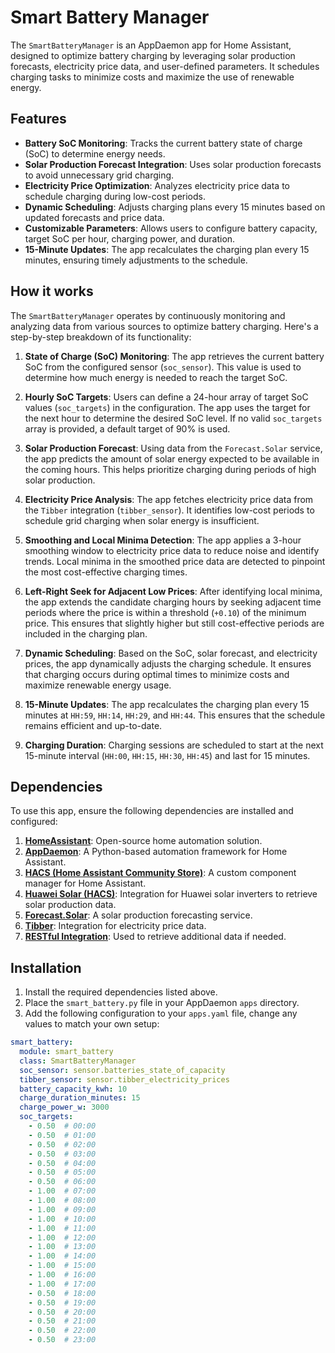 # Smart Battery Manager

The `SmartBatteryManager` is an AppDaemon app for Home Assistant, designed to optimize battery charging by leveraging solar production forecasts, electricity price data, and user-defined parameters. It schedules charging tasks to minimize costs and maximize the use of renewable energy.

## Features

- **Battery SoC Monitoring**: Tracks the current battery state of charge (SoC) to determine energy needs.
- **Solar Production Forecast Integration**: Uses solar production forecasts to avoid unnecessary grid charging.
- **Electricity Price Optimization**: Analyzes electricity price data to schedule charging during low-cost periods.
- **Dynamic Scheduling**: Adjusts charging plans every 15 minutes based on updated forecasts and price data.
- **Customizable Parameters**: Allows users to configure battery capacity, target SoC per hour, charging power, and duration.
- **15-Minute Updates**: The app recalculates the charging plan every 15 minutes, ensuring timely adjustments to the schedule.

## How it works

The `SmartBatteryManager` operates by continuously monitoring and analyzing data from various sources to optimize battery charging. Here's a step-by-step breakdown of its functionality:

1. **State of Charge (SoC) Monitoring**: The app retrieves the current battery SoC from the configured sensor (`soc_sensor`). This value is used to determine how much energy is needed to reach the target SoC.

2. **Hourly SoC Targets**: Users can define a 24-hour array of target SoC values (`soc_targets`) in the configuration. The app uses the target for the next hour to determine the desired SoC level. If no valid `soc_targets` array is provided, a default target of 90% is used.

3. **Solar Production Forecast**: Using data from the `Forecast.Solar` service, the app predicts the amount of solar energy expected to be available in the coming hours. This helps prioritize charging during periods of high solar production.

4. **Electricity Price Analysis**: The app fetches electricity price data from the `Tibber` integration (`tibber_sensor`). It identifies low-cost periods to schedule grid charging when solar energy is insufficient.

5. **Smoothing and Local Minima Detection**: The app applies a 3-hour smoothing window to electricity price data to reduce noise and identify trends. Local minima in the smoothed price data are detected to pinpoint the most cost-effective charging times.

6. **Left-Right Seek for Adjacent Low Prices**: After identifying local minima, the app extends the candidate charging hours by seeking adjacent time periods where the price is within a threshold (`+0.10`) of the minimum price. This ensures that slightly higher but still cost-effective periods are included in the charging plan.

7. **Dynamic Scheduling**: Based on the SoC, solar forecast, and electricity prices, the app dynamically adjusts the charging schedule. It ensures that charging occurs during optimal times to minimize costs and maximize renewable energy usage.

8. **15-Minute Updates**: The app recalculates the charging plan every 15 minutes at `HH:59`, `HH:14`, `HH:29`, and `HH:44`. This ensures that the schedule remains efficient and up-to-date.

9. **Charging Duration**: Charging sessions are scheduled to start at the next 15-minute interval (`HH:00`, `HH:15`, `HH:30`, `HH:45`) and last for 15 minutes.

## Dependencies

To use this app, ensure the following dependencies are installed and configured:

1. **[HomeAssistant](https://www.home-assistant.io/)**: Open-source home automation solution.
2. **[AppDaemon](https://appdaemon.readthedocs.io/en/latest/)**: A Python-based automation framework for Home Assistant.
3. **[HACS (Home Assistant Community Store)](https://hacs.xyz/)**: A custom component manager for Home Assistant.
4. **[Huawei Solar (HACS)](https://github.com/wlcrs/huawei_solar)**: Integration for Huawei solar inverters to retrieve solar production data.
5. **[Forecast.Solar](https://forecast.solar/)**: A solar production forecasting service.
6. **[Tibber](https://developer.tibber.com/)**: Integration for electricity price data.
7. **[RESTful Integration](https://www.home-assistant.io/integrations/rest/)**: Used to retrieve additional data if needed.

## Installation

1. Install the required dependencies listed above.
2. Place the `smart_battery.py` file in your AppDaemon `apps` directory.
3. Add the following configuration to your `apps.yaml` file, change any values to match your own setup:

```yaml
smart_battery:
  module: smart_battery
  class: SmartBatteryManager
  soc_sensor: sensor.batteries_state_of_capacity
  tibber_sensor: sensor.tibber_electricity_prices
  battery_capacity_kwh: 10
  charge_duration_minutes: 15
  charge_power_w: 3000
  soc_targets:
    - 0.50  # 00:00
    - 0.50  # 01:00
    - 0.50  # 02:00
    - 0.50  # 03:00
    - 0.50  # 04:00
    - 0.50  # 05:00
    - 0.50  # 06:00
    - 1.00  # 07:00
    - 1.00  # 08:00
    - 1.00  # 09:00
    - 1.00  # 10:00
    - 1.00  # 11:00
    - 1.00  # 12:00
    - 1.00  # 13:00
    - 1.00  # 14:00
    - 1.00  # 15:00
    - 1.00  # 16:00
    - 1.00  # 17:00
    - 0.50  # 18:00
    - 0.50  # 19:00
    - 0.50  # 20:00
    - 0.50  # 21:00
    - 0.50  # 22:00
    - 0.50  # 23:00
```
